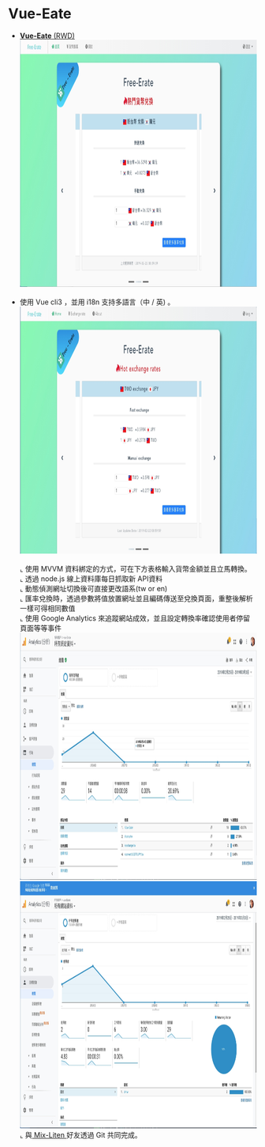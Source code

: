 
 # Vue-Eate
- <a href="https://joechen0730.github.io/Vue-Eate/" target="blank"><B>Vue-Eate</B> (RWD)</a> <BR>
  <a href="https://joechen0730.github.io/Vue-Eate/" target="blank"><img src="home-tw.jpg" width="900" height="500"><BR></a> <BR>
- 使用 Vue cli3 ，並用 i18n 支持多語言（中 / 英) 。<BR>
  <a href="https://joechen0730.github.io/Vue-Eate/" target="blank"><img src="home-en.jpg" width="900" height="500"><BR></a> <BR> 
  ⌞ 使用 MVVM 資料綁定的方式，可在下方表格輸入貨幣金額並且立馬轉換。<BR>
  ⌞ 透過 node.js 線上資料庫每日抓取新 API資料 <BR>
  ⌞ 動態偵測網址切換後可直接更改語系(tw or en) <BR>
  ⌞ 匯率兌換時，透過參數將值放置網址並且編碼傳送至兌換頁面，重整後解析一樣可得相同數值<BR>
  ⌞ 使用 Google Analytics 來追蹤網站成效，並且設定轉換率確認使用者停留頁面等等事件<BR>
   <img src="ga.jpg" width="900" height="500"><BR>
   <img src="ga2.jpg" width="900" height="500"><BR>
  ⌞ 與<a href="https://github.com/Mix-Liten" target="blank"> Mix-Liten </a>好友透過 Git 共同完成。
